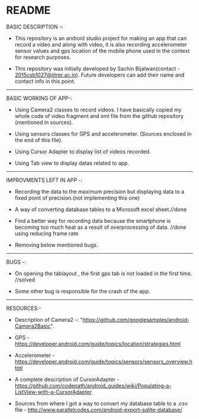 # README #

BASIC DESCRIPTION -:

* This repository is an android studio project for making an app that can record a video and along with video, it is also recording accelerometer sensor values and gps location of the mobile phone used in the context for research purposes.

* This repository was initially developed by Sachin Bijalwan(contact - 2015csb1027@iitrpr.ac.in). Future developers can add their name and
	contact info in this point.

********************************************************************************************************************************

BASIC WORKING OF APP-:

* Using Camera2 classes to record videos. I have basically copied my whole code of video fragment and xml file from the github repository (mentioned in sources).

* Using sensors classes for GPS and accelerometer. (Sources enclosed in the end of this file).

* Using Cursor Adapter to display list of videos recorded.

* Using Tab view to display datas related to app.

**********************************************************************************************************************************

IMPROVMENTS LEFT IN APP -:

* Recording the data to the maximum precision but displaying data to a fixed point of precision.(not implementing this one)

* A way of converting database tables to a Microsoft excel sheet.//done

* Find a better way for recording data because the smartphone is becoming too much heat as a result of overprocessing of data. //done using reducing frame rate

* Removing below mentioned bugs.

***********************************************************************************************************************************

BUGS -:

* On opening the tablayout , the first gps tab is not loaded in the first time.	//solved

* Some other bug is responsible for the crash of the app.

************************************************************************************************************************************

RESOURCES:-

* Description of Camera2 -: "https://github.com/googlesamples/android-Camera2Basic".

* GPS - https://developer.android.com/guide/topics/location/strategies.html

* Accelerometer - https://developer.android.com/guide/topics/sensors/sensors_overview.html

* A complete description of CursorAdapter - https://github.com/codepath/android_guides/wiki/Populating-a-ListView-with-a-CursorAdapter

* Sources from where I got a way to convert my database table to a .csv file - http://www.parallelcodes.com/android-export-sqlite-database/
